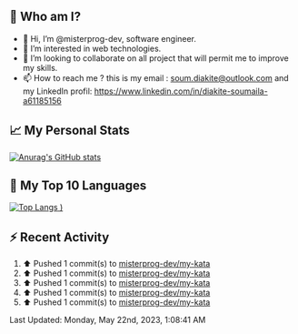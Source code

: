 ## **🔎 Who am I?**
- 👋 Hi, I’m @misterprog-dev, software engineer.
- 👀 I’m interested in web technologies.
- 💞️ I’m looking to collaborate on all project that will permit me to improve my skills.
- 📫 How to reach me ? this is my email : soum.diakite@outlook.com and my LinkedIn profil: https://www.linkedin.com/in/diakite-soumaila-a61185156


## **📈 My Personal Stats**
[![Anurag's GitHub stats](https://github-readme-stats.vercel.app/api?username=misterprog-dev&count_private=true&show_icons=true)](https://github.com/anuraghazra/github-readme-stats)

## **📣 My Top 10 Languages**
[![Top Langs](https://github-readme-stats.vercel.app/api/top-langs/?username=misterprog-dev&langs_count=10&layout=compact&hide=html,css&hide_title=true&&&show_icons=true)
)](https://github.com/anuraghazra/github-readme-stats)

## **⚡ Recent Activity**
<!--RECENT_ACTIVITY:start-->
1. ⬆️ Pushed 1 commit(s) to [misterprog-dev/my-kata](https://github.com/misterprog-dev/my-kata)<br>
2. ⬆️ Pushed 1 commit(s) to [misterprog-dev/my-kata](https://github.com/misterprog-dev/my-kata)<br>
3. ⬆️ Pushed 1 commit(s) to [misterprog-dev/my-kata](https://github.com/misterprog-dev/my-kata)<br>
4. ⬆️ Pushed 1 commit(s) to [misterprog-dev/my-kata](https://github.com/misterprog-dev/my-kata)<br>
5. ⬆️ Pushed 1 commit(s) to [misterprog-dev/my-kata](https://github.com/misterprog-dev/my-kata)<br>
<!--RECENT_ACTIVITY:end-->
<!--RECENT_ACTIVITY:last_update-->
Last Updated: Monday, May 22nd, 2023, 1:08:41 AM
<!--RECENT_ACTIVITY:last_update_end-->

<!---
misterprog-dev/misterprog-dev is a ✨ special ✨ repository because its `README.md` (this file) appears on your GitHub profile.
You can click the Preview link to take a look at your changes.
--->


